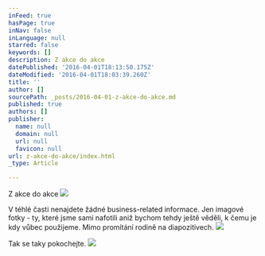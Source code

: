 ```yaml
---
inFeed: true
hasPage: true
inNav: false
inLanguage: null
starred: false
keywords: []
description: Z akce do akce
datePublished: '2016-04-01T18:13:50.175Z'
dateModified: '2016-04-01T18:03:39.260Z'
title: ''
author: []
sourcePath: _posts/2016-04-01-z-akce-do-akce.md
published: true
authors: []
publisher:
  name: null
  domain: null
  url: null
  favicon: null
url: z-akce-do-akce/index.html
_type: Article

---
```

Z akce do akce
![](https://the-grid-user-content.s3-us-west-2.amazonaws.com/aceb74bb-704a-4c7e-88d8-83f92631c3d4.jpg)

V téhlé časti nenajdete žádné business-related informace. Jen imagové fotky - ty, které jsme sami nafotili aniž bychom tehdy ještě věděli, k čemu je kdy vůbec použijeme. Mimo promítání rodině na diapozitivech.
![](https://the-grid-user-content.s3-us-west-2.amazonaws.com/84c842be-31fb-44f8-800f-b81befffff5f.jpg)

Tak se taky pokochejte.
![](https://the-grid-user-content.s3-us-west-2.amazonaws.com/c2d1c96d-ef84-4695-8fac-2b3a50668fcb.jpg)